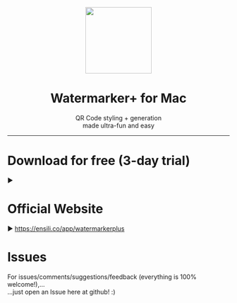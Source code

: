 <p align=center>
  <img height="150px" src="https://github.com/enSili-co/watermarker+/raw/main/images/logo.png"/>
</p>
<h1 align=center>Watermarker+ for Mac</h1>
<p align=center>
  QR Code styling + generation<br/>made ultra-fun and easy
</p>


---

# Download for free (3-day trial)

▶︎ 

# Official Website

▶︎ https://ensili.co/app/watermarkerplus

# Issues

For issues/comments/suggestions/feedback (everything is 100% welcome!),...    
...just open an Issue here at github! :)
